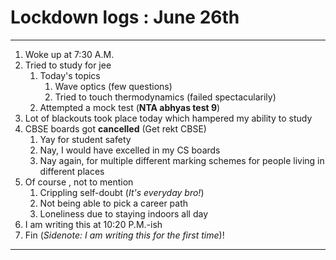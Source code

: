 # Lockdown logs : June 26th
---
1. Woke up at 7:30 A.M.
2. Tried to study for jee
   1. Today's topics 
      1. Wave optics (few questions)
      2. Tried to touch thermodynamics (failed spectacularily)
   2. Attempted a mock test (**NTA abhyas test 9**)
3. Lot of blackouts took place today which hampered my ability to study 
4. CBSE boards got **cancelled** (Get rekt CBSE) 
   1. Yay for student safety 
   2. Nay, I would have excelled in my CS boards
   3. Nay again, for multiple different marking schemes for people living in different places
5. Of course , not to mention 
   1. Crippling self-doubt (*It's everyday bro!*)
   2. Not being able to pick a career path
   3. Loneliness due to staying indoors all day
6. I am writing this at 10:20 P.M.-ish
7. Fin (*Sidenote: I am writing this for the first time*)!
---